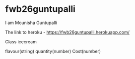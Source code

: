 # fwb26guntupalli

I am Mounisha Guntupalli

The link to heroku - https://fwb26guntupalli.herokuapp.com/

Class icecream

flavour(string)
quantity(number)
Cost(number)